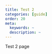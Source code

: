 ```yaml
---
title: Test 2
categories: [guide]
order: 20
meta:
  keywords: ~
  description: ~
---
```


Test 2 page

